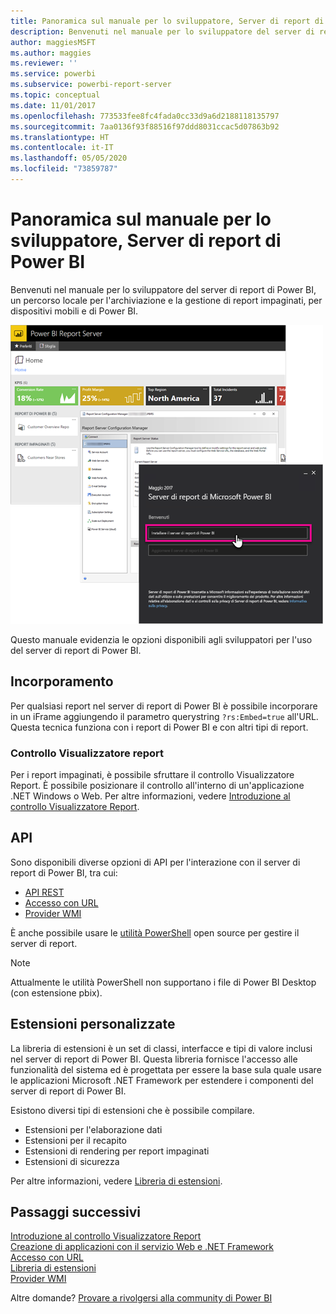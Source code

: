 ```yaml
---
title: Panoramica sul manuale per lo sviluppatore, Server di report di Power BI
description: Benvenuti nel manuale per lo sviluppatore del server di report di Power BI, un percorso locale per l'archiviazione e la gestione di report impaginati, per dispositivi mobili e di Power BI.
author: maggiesMSFT
ms.author: maggies
ms.reviewer: ''
ms.service: powerbi
ms.subservice: powerbi-report-server
ms.topic: conceptual
ms.date: 11/01/2017
ms.openlocfilehash: 773533fee8fc4fada0cc33d9a6d2188118135797
ms.sourcegitcommit: 7aa0136f93f88516f97ddd8031ccac5d07863b92
ms.translationtype: HT
ms.contentlocale: it-IT
ms.lasthandoff: 05/05/2020
ms.locfileid: "73859787"
---
```

# <a name="developer-handbook-overview-power-bi-report-server"></a>Panoramica sul manuale per lo sviluppatore, Server di report di Power BI

Benvenuti nel manuale per lo sviluppatore del server di report di Power BI, un percorso locale per l'archiviazione e la gestione di report impaginati, per dispositivi mobili e di Power BI.

![Manuale per l'amministratore](media/developer-handbook-overview/admin-handbook.png)

Questo manuale evidenzia le opzioni disponibili agli sviluppatori per l'uso del server di report di Power BI.

## <a name="embedding"></a>Incorporamento

Per qualsiasi report nel server di report di Power BI è possibile incorporare in un iFrame aggiungendo il parametro querystring `?rs:Embed=true` all'URL. Questa tecnica funziona con i report di Power BI e con altri tipi di report.

### <a name="report-viewer-control"></a>Controllo Visualizzatore report

Per i report impaginati, è possibile sfruttare il controllo Visualizzatore Report. È possibile posizionare il controllo all'interno di un'applicazione .NET Windows o Web. Per altre informazioni, vedere [Introduzione al controllo Visualizzatore Report](https://docs.microsoft.com/sql/reporting-services/application-integration/integrating-reporting-services-using-reportviewer-controls-get-started).

## <a name="apis"></a>API

Sono disponibili diverse opzioni di API per l'interazione con il server di report di Power BI, tra cui:

* [API REST](rest-api.md)
* [Accesso con URL](https://docs.microsoft.com/sql/reporting-services/url-access-ssrs)
* [Provider WMI](https://docs.microsoft.com/sql/reporting-services/wmi-provider-library-reference/reporting-services-wmi-provider-library-reference-ssrs)

È anche possibile usare le [utilità PowerShell](https://github.com/Microsoft/ReportingServicesTools) open source per gestire il server di report.

> [!NOTE]
> Attualmente le utilità PowerShell non supportano i file di Power BI Desktop (con estensione pbix).

## <a name="custom-extensions"></a>Estensioni personalizzate

La libreria di estensioni è un set di classi, interfacce e tipi di valore inclusi nel server di report di Power BI. Questa libreria fornisce l'accesso alle funzionalità del sistema ed è progettata per essere la base sula quale usare le applicazioni Microsoft .NET Framework per estendere i componenti del server di report di Power BI.

Esistono diversi tipi di estensioni che è possibile compilare.

* Estensioni per l'elaborazione dati
* Estensioni per il recapito
* Estensioni di rendering per report impaginati
* Estensioni di sicurezza

Per altre informazioni, vedere [Libreria di estensioni](https://docs.microsoft.com/sql/reporting-services/extensions/reporting-services-extension-library).

## <a name="next-steps"></a>Passaggi successivi

[Introduzione al controllo Visualizzatore Report](https://docs.microsoft.com/sql/reporting-services/application-integration/integrating-reporting-services-using-reportviewer-controls-get-started)  
[Creazione di applicazioni con il servizio Web e .NET Framework](https://docs.microsoft.com/sql/reporting-services/report-server-web-service/net-framework/building-applications-using-the-web-service-and-the-net-framework)  
[Accesso con URL](https://docs.microsoft.com/sql/reporting-services/url-access-ssrs)  
[Libreria di estensioni](https://docs.microsoft.com/sql/reporting-services/extensions/reporting-services-extension-library)  
[Provider WMI](https://docs.microsoft.com/sql/reporting-services/wmi-provider-library-reference/reporting-services-wmi-provider-library-reference-ssrs)

Altre domande? [Provare a rivolgersi alla community di Power BI](https://community.powerbi.com/)